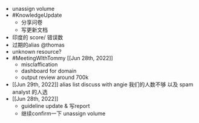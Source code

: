 - unassign volume
- #KnowledgeUpdate
	- 分享问卷
	- 写更新文档
- 印度的 score/ 错误数
- 过期的alias @thomas
- unknown resource?
- #MeetingWIthTommy [[Jun 28th, 2022]]
	- misclaffication
	- dashboard for domain
	- output review around 700k
- [[Jun 29th, 2022]] alias list discuss with angie 我们的人数不够 以及 spam analyst 的人选
- [[Jun 28th, 2022]]
	- guideline update & 写report
	- 继续confirm一下 unassign volume